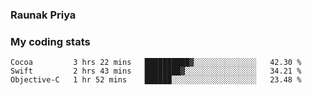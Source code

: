 ### Raunak Priya

### My coding stats

<!--START_SECTION:waka-->
```text
Cocoa         3 hrs 22 mins   ██████████▓░░░░░░░░░░░░░░   42.30 % 
Swift         2 hrs 43 mins   ████████▓░░░░░░░░░░░░░░░░   34.21 % 
Objective-C   1 hr 52 mins    ██████░░░░░░░░░░░░░░░░░░░   23.48 % 
```
<!--END_SECTION:waka-->
